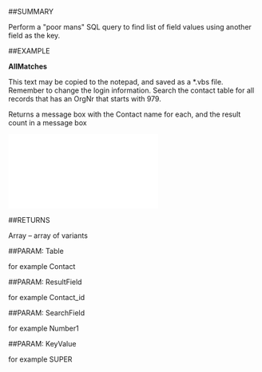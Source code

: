 

##SUMMARY

Perform a "poor mans" SQL query to find list of field values using another field as the key.


##EXAMPLE

**AllMatches**

This text may be copied to the notepad, and saved as a *.vbs file. Remember to change the login information. 
Search the contact table for all records that has an OrgNr that starts with 979. 

Returns a message box with the Contact name for each, and the result count in a message box


![](../../Examples/vbs/SOFind.AllMatches.vbs.txt)




##RETURNS

Array – array of variants





##PARAM: Table

for example Contact





##PARAM: ResultField

for example Contact_id





##PARAM: SearchField

for example Number1





##PARAM: KeyValue

for example SUPER



